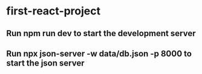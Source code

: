 # first-react-project

<h2> Run npm run dev to start the development server<h2/>
Run npx json-server -w data/db.json -p 8000 to start the json server
